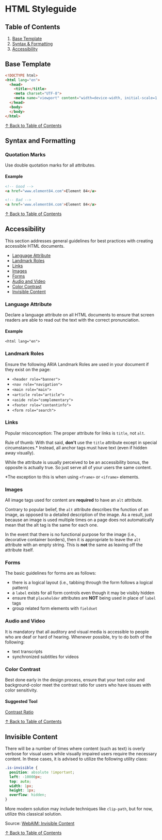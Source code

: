 # HTML Styleguide

## Table of Contents

1. [Base Template](#base-template)
2. [Syntax & Formatting](#syntax-and-formatting)
3. [Accessibility](#accessibility)

## Base Template

```html
<!DOCTYPE html>
<html lang="en">
  <head>
    <title></title>
    <meta charset="UTF-8">
    <meta name="viewport" content="width=device-width, initial-scale=1.0">
  </head>
  <body>
  </body>
</html>
```

[&uarr; Back to Table of Contents](#table-of-contents)

## Syntax and Formatting

### Quotation Marks

Use double quotation marks for all attributes.

#### Example

```html
<!-- Good -->
<a href="www.element84.com">Element 84</a>

<!-- Bad -->
<a href='www.element84.com'>Element 84</a>
```

[&uarr; Back to Table of Contents](#table-of-contents)

## Accessibility

This section addresses general guidelines for best practices with creating accessible HTML documents.

- [Language Attribute](#language-attribute)
- [Landmark Roles](#landmark-roles)
- [Links](#links)
- [Images](#images)
- [Forms](#forms)
- [Audio and Video](#audio-and-video)
- [Color Contrast](#color-contrast)
- [Invisible Content](#invisible-content)

### Language Attribute

Declare a language attribute on all HTML documents to ensure that screen readers are able to read out the text with the correct pronunciation.

#### Example

`<html lang="en">`

### Landmark Roles

Ensure the following ARIA Landmark Roles are used in your document if they exist on the page:

- `<header role="banner">`
- `<nav role="navigation">`
- `<main role="main">`
- `<article role="article">`
- `<aside role="complementary">`
- `<footer role="contentinfo">`
- `<form role="search">`

### Links

Popular misconception: The proper attribute for links is `title`, not `alt`.

Rule of thumb: With that said, **don't** use the `title` attribute except in special circumstances.* Instead, all anchor tags must have text (even if hidden away visually).

While the attribute is usually perceived to be an accessibility bonus, the opposite is actually true. So just serve all of your users the same content.

*The exception to this is when using `<frame>` or `<iframe>` elements.

### Images

All image tags used for content are **required** to have an `alt` attribute.

Contrary to popular belief, the `alt` attribute describes the function of an image, as opposed to a detailed description of the image. As a result, just because an image is used multiple times on a page does not automatically mean that the alt tag is the same for each one.

In the event that there is no functional purpose for the image (i.e., decorative container borders), then it is appropriate to leave the `alt` attribute with an empty string. This is **not** the same as leaving off the attribute itself.

### Forms

The basic guidelines for forms are as follows:

- there is a logical layout (i.e., tabbing through the form follows a logical pattern)
- a `label` exists for all form controls even though it may be visibly hidden
- ensure that `placeholder` attributes are **NOT** being used in place of `label` tags
- group related form elements with `fieldset`

### Audio and Video

It is mandatory that all auditory and visual media is accessible to people who are deaf or hard of hearing. Whenever possible, try to do both of the following:

- text transcripts
- synchronized subtitles for videos

### Color Contrast

Best done early in the design process, ensure that your text color and background-color meet the contrast ratio for users who have issues with color sensitivity.

#### Suggested Tool

[Contrast Ratio](leaverou.github.io/contrast-ratio/)

[&uarr; Back to Table of Contents](#table-of-contents)

## Invisible Content

There will be a number of times where content (such as text) is overly verbose for visual users while visually impaired users require the necessary content. In these cases, it is advised to utilize the following utility class:

```scss
.is-invisible {
  position: absolute !important;
  left: -10000px;
  top: auto;
  width: 1px;
  height: 1px;
  overflow: hidden;
}
```

More modern solution may include techniques like `clip-path`, but for now, utilize this classical solution.

Source: [WebAIM: Invisible Content](http://www.webaim.org/techniques/css/invisiblecontent)

[&uarr; Back to Table of Contents](#table-of-contents)
